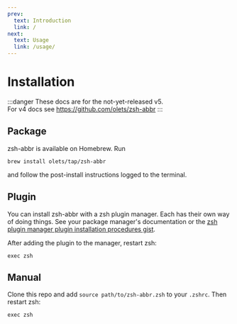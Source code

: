 ```yaml
---
prev:
  text: Introduction
  link: /
next:
  text: Usage
  link: /usage/
---
```


# Installation

:::danger
These docs are for the not-yet-released v5.  
For v4 docs see <https://github.com/olets/zsh-abbr>
:::

## Package

zsh-abbr is available on Homebrew. Run

```shell:no-line-numbers
brew install olets/tap/zsh-abbr
```

and follow the post-install instructions logged to the terminal.

## Plugin

You can install zsh-abbr with a zsh plugin manager. Each has their own way of doing things. See your package manager's documentation or the [zsh plugin manager plugin installation procedures gist](https://gist.github.com/olets/06009589d7887617e061481e22cf5a4a).

After adding the plugin to the manager, restart zsh:

```shell:no-line-numbers
exec zsh
```

## Manual

Clone this repo and add `source path/to/zsh-abbr.zsh` to your `.zshrc`. Then restart zsh:

```shell:no-line-numbers
exec zsh
```
